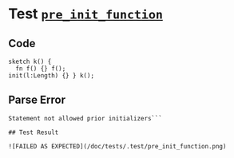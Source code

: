 # Test [`pre_init_function`](/doc/tests/statement_usage.md#L234)

## Code

```µcad
sketch k() { 
  fn f() {} f();
init(l:Length) {} } k();

```

## Parse Error

```,plain
Statement not allowed prior initializers```

## Test Result

![FAILED AS EXPECTED](/doc/tests/.test/pre_init_function.png)
